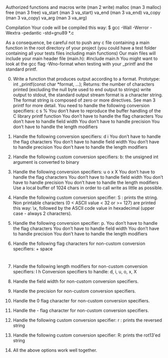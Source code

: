 

Authorized functions and macros
	   write (man 2 write)
	   malloc (man 3 malloc)
	   free (man 3 free)
	   va_start (man 3 va_start)
	   va_end (man 3 va_end)
	   va_copy (man 3 va_copy)
	   va_arg (man 3 va_arg)

Compilation
	Your code will be compiled this way:
		$ gcc -Wall -Werror -Wextra -pedantic -std=gnu89 *.c

As a consequence, be careful not to push any c file containing a main function in the root directory of your project (you could have a test folder containing all your tests files including main functions)
Our main files will include your main header file (main.h): #include main.h
You might want to look at the gcc flag -Wno-format when testing with your _printf and the standard printf.

0. Write a function that produces output according to a format.
   Prototype: int _printf(const char *format, ...);
   Returns: the number of characters printed (excluding the null byte used to end output to strings)
   write output to stdout, the standard output stream
   format is a character string. The format string is composed of zero or more directives. See man 3 printf for more detail. You need to handle the following conversion specifiers:
      c
      s
      %
   You don’t have to reproduce the buffer handling of the C library printf function
   You don’t have to handle the flag characters
   You don’t have to handle field width
   You don’t have to handle precision
   You don’t have to handle the length modifiers

1. Handle the following conversion specifiers:
      d
      i
   You don’t have to handle the flag characters
   You don’t have to handle field width
   You don’t have to handle precision
   You don’t have to handle the length modifiers

2. Handle the following custom conversion specifiers:
   b: the unsigned int argument is converted to binary

3. Handle the following conversion specifiers:
   u
   o
   x
   X
   You don’t have to handle the flag characters
   You don’t have to handle field width
   You don’t have to handle precision
   You don’t have to handle the length modifiers
Use a local buffer of 1024 chars in order to call write as little as possible.

5. Handle the following custom conversion specifier:
   S : prints the string.
   Non printable characters (0 < ASCII value < 32 or >= 127) are printed this way: \x, followed by the ASCII code value in hexadecimal (upper case - always 2 characters).

6. Handle the following conversion specifier: p.
   You don’t have to handle the flag characters
   You don’t have to handle field width
   You don’t have to handle precision
   You don’t have to handle the length modifiers

7. Handle the following flag characters for non-custom conversion specifiers:
   +
   space
   #

8. Handle the following length modifiers for non-custom conversion specifiers:
   l
   h
   Conversion specifiers to handle: d, i, u, o, x, X

9. Handle the field width for non-custom conversion specifiers.

10. Handle the precision for non-custom conversion specifiers.

11. Handle the 0 flag character for non-custom conversion specifiers.

12. Handle the - flag character for non-custom conversion specifiers.

13. Handle the following custom conversion specifier:
    r : prints the reversed string

14. Handle the following custom conversion specifier:
    R: prints the rot13'ed string

15. All the above options work well together.
